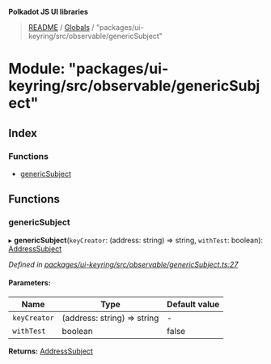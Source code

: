 **Polkadot JS UI libraries**

> [README](../README.md) / [Globals](../globals.md) / "packages/ui-keyring/src/observable/genericSubject"

# Module: "packages/ui-keyring/src/observable/genericSubject"

## Index

### Functions

* [genericSubject](_packages_ui_keyring_src_observable_genericsubject_.md#genericsubject)

## Functions

### genericSubject

▸ **genericSubject**(`keyCreator`: (address: string) => string, `withTest`: boolean): [AddressSubject](../interfaces/_packages_ui_keyring_src_observable_types_.addresssubject.md)

*Defined in [packages/ui-keyring/src/observable/genericSubject.ts:27](https://github.com/polkadot-js/ui/blob/1833b1a2/packages/ui-keyring/src/observable/genericSubject.ts#L27)*

#### Parameters:

Name | Type | Default value |
------ | ------ | ------ |
`keyCreator` | (address: string) => string | - |
`withTest` | boolean | false |

**Returns:** [AddressSubject](../interfaces/_packages_ui_keyring_src_observable_types_.addresssubject.md)
